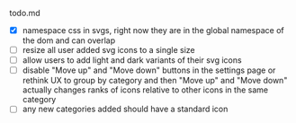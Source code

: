todo.md
- [x] namespace css in svgs, right now they are in the global namespace of the dom and can overlap
- [ ] resize all user added svg icons to a single size
- [ ] allow users to add light and dark variants of their svg icons
- [ ] disable "Move up" and "Move down" buttons in the settings page
or rethink UX to group by category and then "Move up" and "Move down" actually changes ranks of icons relative to other icons in the same category
- [ ] any new categories added should have a standard icon